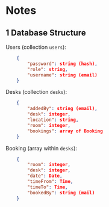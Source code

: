 # Notes

## 1 Database Structure

Users (collection `users`):

```json
    {
        "password": string (hash),
        "role": string,
        "username": string (email)
    }
```

Desks (collection `desks`):

```json
    {
        "addedBy": string (email),
        "desk": integer,
        "location": string,
        "room": integer,
        "bookings": array of Booking
    }
```

Booking (array within `desks`):

```json
    {
        "room": integer,
        "desk": integer,
        "date": Date,
        "timeFrom": Time,
        "timeTo": Time,
        "bookedBy": string (mail)
    }
```
